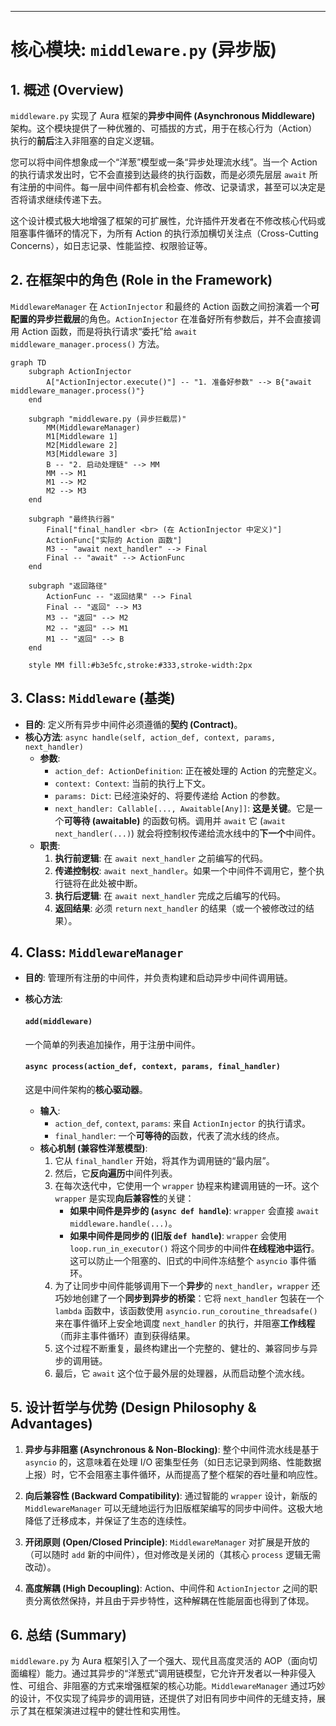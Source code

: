 
---

# **核心模块: `middleware.py` (异步版)**

## **1. 概述 (Overview)**

`middleware.py` 实现了 Aura 框架的**异步中间件 (Asynchronous Middleware)** 架构。这个模块提供了一种优雅的、可插拔的方式，用于在核心行为（Action）执行的**前后**注入非阻塞的自定义逻辑。

您可以将中间件想象成一个“洋葱”模型或一条“异步处理流水线”。当一个 Action 的执行请求发出时，它不会直接到达最终的执行函数，而是必须先层层 `await` 所有注册的中间件。每一层中间件都有机会检查、修改、记录请求，甚至可以决定是否将请求继续传递下去。

这个设计模式极大地增强了框架的可扩展性，允许插件开发者在不修改核心代码或阻塞事件循环的情况下，为所有 Action 的执行添加横切关注点（Cross-Cutting Concerns），如日志记录、性能监控、权限验证等。

## **2. 在框架中的角色 (Role in the Framework)**

`MiddlewareManager` 在 `ActionInjector` 和最终的 Action 函数之间扮演着一个**可配置的异步拦截层**的角色。`ActionInjector` 在准备好所有参数后，并不会直接调用 Action 函数，而是将执行请求“委托”给 `await middleware_manager.process()` 方法。

```mermaid
graph TD
    subgraph ActionInjector
        A["ActionInjector.execute()"] -- "1. 准备好参数" --> B{"await middleware_manager.process()"}
    end

    subgraph "middleware.py (异步拦截层)"
        MM(MiddlewareManager)
        M1[Middleware 1]
        M2[Middleware 2]
        M3[Middleware 3]
        B -- "2. 启动处理链" --> MM
        MM --> M1
        M1 --> M2
        M2 --> M3
    end
    
    subgraph "最终执行器"
        Final["final_handler <br> (在 ActionInjector 中定义)"]
        ActionFunc["实际的 Action 函数"]
        M3 -- "await next_handler" --> Final
        Final -- "await" --> ActionFunc
    end

    subgraph "返回路径"
        ActionFunc -- "返回结果" --> Final
        Final -- "返回" --> M3
        M3 -- "返回" --> M2
        M2 -- "返回" --> M1
        M1 -- "返回" --> B
    end

    style MM fill:#b3e5fc,stroke:#333,stroke-width:2px
```

## **3. Class: `Middleware` (基类)**

*   **目的**: 定义所有异步中间件必须遵循的**契约 (Contract)**。
*   **核心方法**: `async handle(self, action_def, context, params, next_handler)`
    *   **参数**:
        *   `action_def: ActionDefinition`: 正在被处理的 Action 的完整定义。
        *   `context: Context`: 当前的执行上下文。
        *   `params: Dict`: 已经渲染好的、将要传递给 Action 的参数。
        *   `next_handler: Callable[..., Awaitable[Any]]`: **这是关键**。它是一个**可等待 (awaitable)** 的函数句柄。调用并 `await` 它 (`await next_handler(...)`) 就会将控制权传递给流水线中的**下一个**中间件。
    *   **职责**:
        1.  **执行前逻辑**: 在 `await next_handler` 之前编写的代码。
        2.  **传递控制权**: `await next_handler`。如果一个中间件不调用它，整个执行链将在此处被中断。
        3.  **执行后逻辑**: 在 `await next_handler` 完成之后编写的代码。
        4.  **返回结果**: 必须 `return` `next_handler` 的结果（或一个被修改过的结果）。

## **4. Class: `MiddlewareManager`**

*   **目的**: 管理所有注册的中间件，并负责构建和启动异步中间件调用链。
*   **核心方法**:

    #### **`add(middleware)`**
    一个简单的列表追加操作，用于注册中间件。

    #### **`async process(action_def, context, params, final_handler)`**
    这是中间件架构的**核心驱动器**。

    *   **输入**:
        *   `action_def`, `context`, `params`: 来自 `ActionInjector` 的执行请求。
        *   `final_handler`: 一个**可等待的**函数，代表了流水线的终点。
    *   **核心机制 (兼容性洋葱模型)**:
        1.  它从 `final_handler` 开始，将其作为调用链的“最内层”。
        2.  然后，它**反向遍历**中间件列表。
        3.  在每次迭代中，它使用一个 `wrapper` 协程来构建调用链的一环。这个 `wrapper` 是实现**向后兼容性**的关键：
            *   **如果中间件是异步的 (`async def handle`)**: `wrapper` 会直接 `await middleware.handle(...)`。
            *   **如果中间件是同步的 (旧版 `def handle`)**: `wrapper` 会使用 `loop.run_in_executor()` 将这个同步的中间件**在线程池中运行**。这可以防止一个阻塞的、旧式的中间件冻结整个 `asyncio` 事件循环。
        4.  为了让同步中间件能够调用下一个**异步**的 `next_handler`，`wrapper` 还巧妙地创建了一个**同步到异步的桥梁**：它将 `next_handler` 包装在一个 `lambda` 函数中，该函数使用 `asyncio.run_coroutine_threadsafe()` 来在事件循环上安全地调度 `next_handler` 的执行，并阻塞**工作线程**（而非主事件循环）直到获得结果。
        5.  这个过程不断重复，最终构建出一个完整的、健壮的、兼容同步与异步的调用链。
        6.  最后，它 `await` 这个位于最外层的处理器，从而启动整个流水线。

## **5. 设计哲学与优势 (Design Philosophy & Advantages)**

1.  **异步与非阻塞 (Asynchronous & Non-Blocking)**: 整个中间件流水线是基于 `asyncio` 的，这意味着在处理 I/O 密集型任务（如日志记录到网络、性能数据上报）时，它不会阻塞主事件循环，从而提高了整个框架的吞吐量和响应性。

2.  **向后兼容性 (Backward Compatibility)**: 通过智能的 `wrapper` 设计，新版的 `MiddlewareManager` 可以无缝地运行为旧版框架编写的同步中间件。这极大地降低了迁移成本，并保证了生态的连续性。

3.  **开闭原则 (Open/Closed Principle)**: `MiddlewareManager` 对扩展是开放的（可以随时 `add` 新的中间件），但对修改是关闭的（其核心 `process` 逻辑无需改动）。

4.  **高度解耦 (High Decoupling)**: Action、中间件和 `ActionInjector` 之间的职责分离依然保持，并且由于异步特性，这种解耦在性能层面也得到了体现。

## **6. 总结 (Summary)**

`middleware.py` 为 Aura 框架引入了一个强大、现代且高度灵活的 AOP（面向切面编程）能力。通过其异步的“洋葱式”调用链模型，它允许开发者以一种非侵入性、可组合、非阻塞的方式来增强框架的核心功能。`MiddlewareManager` 通过巧妙的设计，不仅实现了纯异步的调用链，还提供了对旧有同步中间件的无缝支持，展示了其在框架演进过程中的健壮性和实用性。

